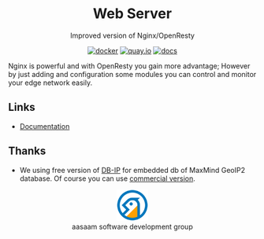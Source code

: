 <div align="center">
  <h1>
    Web Server
  </h1>
  <p>
    Improved version of Nginx/OpenResty
  </p>
  <p>
    <a href="https://hub.docker.com/r/aasaam/web-server" target="_blank"><img src="https://img.shields.io/docker/image-size/aasaam/web-server?label=docker%20image" alt="docker" /></a>
    <a href="https://quay.io/repository/aasaam/web-server" target="_blank"><img src="https://img.shields.io/badge/docker%20image-quay.io-blue" alt="quay.io" /></a>
    <a href="https://github.com/aasaam/web-server/actions/workflows/docs.yml" target="_blank"><img src="https://github.com/aasaam/web-server/actions/workflows/docs.yml/badge.svg" alt="docs" /></a>
  </p>
</div>

Nginx is powerful and with OpenResty you gain more advantage; However by just adding and configuration some modules you can control and monitor your edge network easily.

## Links

- [Documentation](https://aasaam.github.io/web-server/)

## Thanks

- We using free version of [DB-IP](https://db-ip.com/) for embedded db of MaxMind GeoIP2 database. Of course you can use [commercial version](https://db-ip.com/db/).

<div>
  <p align="center">
    <img alt="aasaam software development group" width="64" src="https://raw.githubusercontent.com/aasaam/information/master/logo/aasaam.svg">
    <br />
    aasaam software development group
  </p>
</div>
